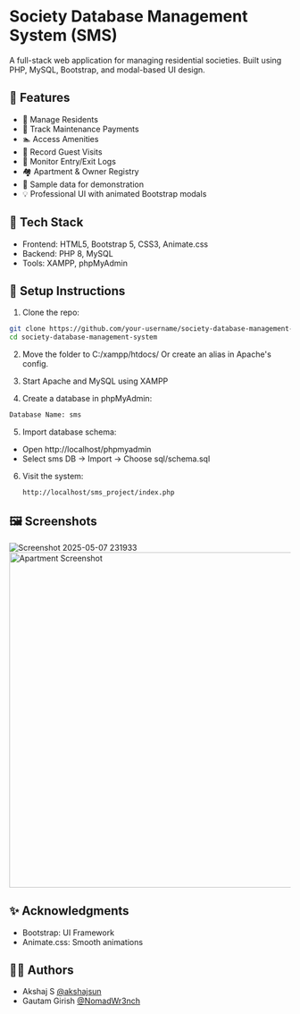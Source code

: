 # Society Database Management System (SMS)

A full-stack web application for managing residential societies. Built using PHP, MySQL, Bootstrap, and modal-based UI design.

## 📌 Features

- 👥 Manage Residents
- 🧾 Track Maintenance Payments
- 🏊 Access Amenities
- 👤 Record Guest Visits
- 🚪 Monitor Entry/Exit Logs
- 🏘️ Apartment & Owner Registry
- 💾 Sample data for demonstration
- 💡 Professional UI with animated Bootstrap modals

## 🚀 Tech Stack

- Frontend: HTML5, Bootstrap 5, CSS3, Animate.css
- Backend: PHP 8, MySQL
- Tools: XAMPP, phpMyAdmin

## 🏁 Setup Instructions

1. Clone the repo:

```bash
git clone https://github.com/your-username/society-database-management-system.git
cd society-database-management-system
```
2. Move the folder to C:/xampp/htdocs/
   Or create an alias in Apache's config.

3. Start Apache and MySQL using XAMPP

4. Create a database in phpMyAdmin:

```bash
Database Name: sms
```
5. Import database schema:

- Open http://localhost/phpmyadmin
- Select sms DB → Import → Choose sql/schema.sql

6. Visit the system:
   ```bash
   http://localhost/sms_project/index.php
   ```
## 🖼️ Screenshots
![Screenshot 2025-05-07 231933](https://github.com/user-attachments/assets/7dcc32ae-c52e-4eeb-9b2d-aa85944e631b)
<img src="Screenshots/apartment.png" alt="Apartment Screenshot" width="600"/>

## ✨ Acknowledgments
- Bootstrap: UI Framework
- Animate.css: Smooth animations


## 🙋‍♂️ Authors
- Akshaj S [@akshajsun](https://github.com/akshajsun)
- Gautam Girish [@NomadWr3nch](https://github.com/NomadWr3nch)
